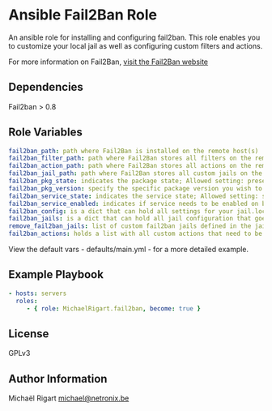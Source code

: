 Ansible Fail2Ban Role
=====================

An ansible role for installing and configuring fail2ban. This role enables you to customize your local jail as well
as configuring custom filters and actions.

For more information on Fail2Ban, [visit the Fail2Ban website](http://www.fail2ban.org/wiki/index.php/Main_Page)

Dependencies
------------

Fail2ban > 0.8

Role Variables
--------------

```yaml
fail2ban_path: path where Fail2Ban is installed on the remote host(s)
fail2ban_filter_path: path where Fail2Ban stores all filters on the remote host(s)
fail2ban_action_path: path where Fail2Ban stores all actions on the remote host(s)
fail2ban_jail_path: path where Fail2Ban stores all custom jails on the remote host(s)
fail2ban_pkg_state: indicates the package state; Allowed setting: present, latest
fail2ban_pkg_version: specify the specific package version you wish to install. When specifying a version, the state will be forced to present. When omitting the variable or leaving it empty it will install the package as specified by the state variable. Example value: '=0.8.13-1'
fail2ban_service_state: indicates the service state; Allowed setting: started, stopped
fail2ban_service_enabled: indicates if service needs to be enabled on boot; Allowed settings: yes, no
fail2ban_config: is a dict that can hold all settings for your jail.local file
fail2ban_jails: is a dict that can hold all jail configuration that goes in your jail.d directory (one jail per file). The dict key will be used as section name and filter value. So make sure this matches. The filter key will also be used to check if there are any custom filters that need to be copied to the remote host(s). Your custom filters should be stored under files/filters
remove_fail2ban_jails: list of custom fail2ban jails defined in the jail.d folder that can be removed
fail2ban_actions: holds a list with all custom actions that need to be copied to the remote host(s). Your custom actions should be stored under files/actions
```

View the default vars - defaults/main.yml - for a more detailed example.

Example Playbook
-------------------------

```yaml
- hosts: servers
  roles:
     - { role: MichaelRigart.fail2ban, become: true }
```

License
-------

GPLv3

Author Information
------------------

Michaël Rigart <michael@netronix.be>
